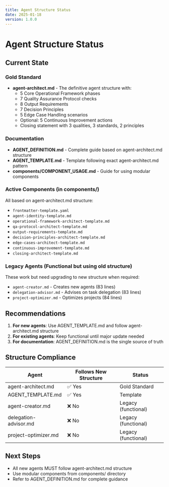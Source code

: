 ```yaml
---
title: Agent Structure Status
date: 2025-01-18
version: 1.0.0
---
```


# Agent Structure Status

## Current State

### Gold Standard
- **agent-architect.md** - The definitive agent structure with:
  - 5 Core Operational Framework phases
  - 7 Quality Assurance Protocol checks
  - 8 Output Requirements
  - 7 Decision Principles
  - 5 Edge Case Handling scenarios
  - Optional: 5 Continuous Improvement actions
  - Closing statement with 3 qualities, 3 standards, 2 principles

### Documentation
- **AGENT_DEFINITION.md** - Complete guide based on agent-architect.md structure
- **AGENT_TEMPLATE.md** - Template following exact agent-architect.md pattern
- **components/COMPONENT_USAGE.md** - Guide for using modular components

### Active Components (in components/)
All based on agent-architect.md structure:
- `frontmatter-template.yaml`
- `agent-identity-template.md`
- `operational-framework-architect-template.md`
- `qa-protocol-architect-template.md`
- `output-requirements-template.md`
- `decision-principles-architect-template.md`
- `edge-cases-architect-template.md`
- `continuous-improvement-template.md`
- `closing-architect-template.md`

### Legacy Agents (Functional but using old structure)
These work but need upgrading to new structure when required:
- `agent-creator.md` - Creates new agents (83 lines)
- `delegation-advisor.md` - Advises on task delegation (83 lines)
- `project-optimizer.md` - Optimizes projects (84 lines)

## Recommendations

1. **For new agents**: Use AGENT_TEMPLATE.md and follow agent-architect.md structure
2. **For existing agents**: Keep functional until major update needed
3. **For documentation**: AGENT_DEFINITION.md is the single source of truth

## Structure Compliance

| Agent | Follows New Structure | Status |
|-------|----------------------|--------|
| agent-architect.md | ✅ Yes | Gold Standard |
| AGENT_TEMPLATE.md | ✅ Yes | Template |
| agent-creator.md | ❌ No | Legacy (functional) |
| delegation-advisor.md | ❌ No | Legacy (functional) |
| project-optimizer.md | ❌ No | Legacy (functional) |

## Next Steps

- All new agents MUST follow agent-architect.md structure
- Use modular components from components/ directory
- Refer to AGENT_DEFINITION.md for complete guidance